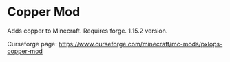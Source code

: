 # Copper Mod
Adds copper to Minecraft. Requires forge. 1.15.2 version.

Curseforge page: https://www.curseforge.com/minecraft/mc-mods/pxlops-copper-mod
